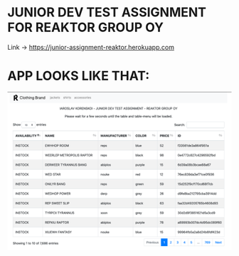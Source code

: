 # JUNIOR DEV TEST ASSIGNMENT FOR REAKTOR GROUP OY
Link → https://junior-assignment-reaktor.herokuapp.com

# APP LOOKS LIKE THAT:
![alt text](https://raw.githubusercontent.com/yaroslavkorenskoy/junior_test_assignment/main/junior-assignment-demo-image.png?raw=true)
